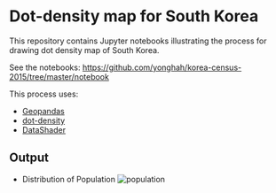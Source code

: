 # Dot-density map for South Korea

This repository contains Jupyter notebooks illustrating the process for drawing dot density map of South Korea. 

See the notebooks:
https://github.com/yonghah/korea-census-2015/tree/master/notebook

This process uses:
* [Geopandas](http://geopandas.org/)
* [dot-density](https://github.com/yonghah/dot-density)
* [DataShader](https://github.com/bokeh/datashader)

## Output

* Distribution of Population
![population](https://user-images.githubusercontent.com/3218468/30176851-ca366a1e-93d1-11e7-9da8-a9ddcfdeef84.jpg)
